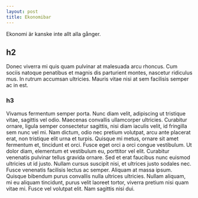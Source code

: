 ```yaml
---
layout: post
title: Ekonomibar
---
```


Ekonomi är kanske inte allt alla gånger.

## h2

Donec viverra mi quis quam pulvinar at malesuada arcu rhoncus. Cum sociis
natoque penatibus et magnis dis parturient montes, nascetur ridiculus mus. In
rutrum accumsan ultricies. Mauris vitae nisi at sem facilisis semper ac in est.

### h3

Vivamus fermentum semper porta. Nunc diam velit, adipiscing ut tristique vitae,
sagittis vel odio. Maecenas convallis ullamcorper ultricies. Curabitur ornare,
ligula semper consectetur sagittis, nisi diam iaculis velit, id fringilla sem
nunc vel mi. Nam dictum, odio nec pretium volutpat, arcu ante placerat erat,
non tristique elit urna et turpis. Quisque mi metus, ornare sit amet fermentum
et, tincidunt et orci. Fusce eget orci a orci congue vestibulum. Ut dolor diam,
elementum et vestibulum eu, porttitor vel elit. Curabitur venenatis pulvinar
tellus gravida ornare. Sed et erat faucibus nunc euismod ultricies ut id justo.
Nullam cursus suscipit nisi, et ultrices justo sodales nec. Fusce venenatis
facilisis lectus ac semper. Aliquam at massa ipsum. Quisque bibendum purus
convallis nulla ultrices ultricies. Nullam aliquam, mi eu aliquam tincidunt,
purus velit laoreet tortor, viverra pretium nisi quam vitae mi. Fusce vel
volutpat elit. Nam sagittis nisi dui.
